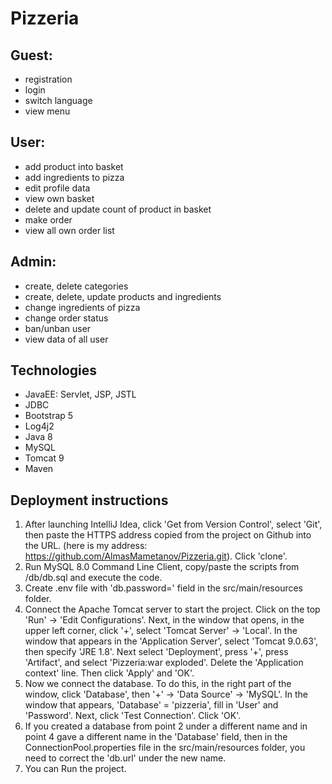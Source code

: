 # Pizzeria
## Guest:
* registration
* login
* switch language
* view menu
## User:
* add product into basket
* add ingredients to pizza
* edit profile data
* view own basket
* delete and update count of product in basket
* make order
* view all own order list
## Admin:
* create, delete categories
* create, delete, update products and ingredients
* change ingredients of pizza
* change order status
* ban/unban user
* view data of all user
## Technologies
* JavaEE: Servlet, JSP, JSTL
* JDBC
* Bootstrap 5
* Log4j2
* Java 8
* MySQL
* Tomcat 9
* Maven
## Deployment instructions
1. After launching IntelliJ Idea, click 'Get from Version Control', 
select 'Git', then paste the HTTPS address copied from the project on Github into the URL. 
(here is my address: https://github.com/AlmasMametanov/Pizzeria.git). 
Click 'clone'.
2. Run MySQL 8.0 Command Line Client, copy/paste the scripts from /db/db.sql 
and execute the code.
3. Create .env file with 'db.password=' field in the src/main/resources folder.
4. Connect the Apache Tomcat server to start the project. 
Click on the top 'Run' -> 'Edit Configurations'. Next, in the window that opens, in the upper left corner, 
click '+', select 'Tomcat Server' -> 'Local'. In the window that appears in the 'Application Server', 
select 'Tomcat 9.0.63', then specify 'JRE 1.8'. Next select 'Deployment', press '+', press 'Artifact', 
and select 'Pizzeria:war exploded'. Delete the 'Application context' line. Then click 'Apply' and 'OK'.
5. Now we connect the database. To do this, in the right part of the window, click 'Database', 
then '+' -> 'Data Source' -> 'MySQL'. In the window that appears, 'Database' = 'pizzeria', fill in 'User' and 'Password'. 
Next, click 'Test Connection'. Click 'OK'.
6. If you created a database from point 2 under a different name 
and in point 4 gave a different name in the 'Database' field, 
then in the ConnectionPool.properties file in the src/main/resources folder, 
you need to correct the 'db.url' under the new name.
7. You can Run the project.